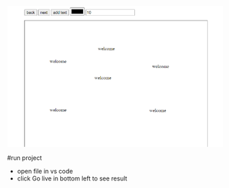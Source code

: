 ![img](./img/card.PNG)

#run project

- open file in vs code
- click Go live in bottom left to see result
